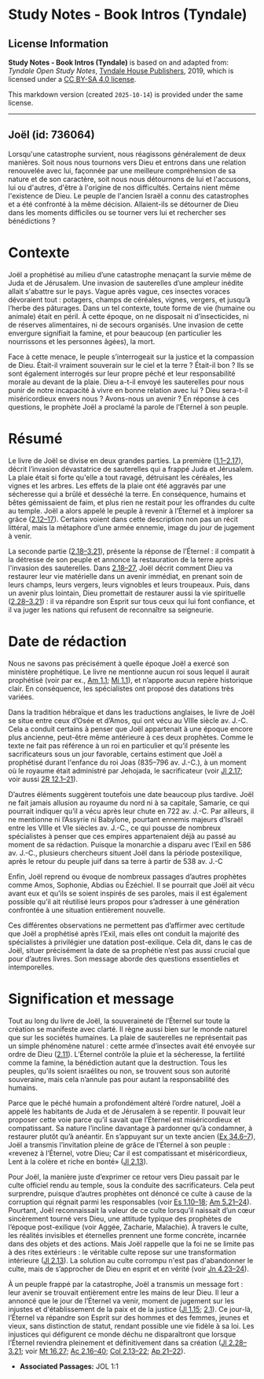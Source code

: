 # Study Notes - Book Intros (Tyndale)

## License Information

**Study Notes - Book Intros (Tyndale)** is based on and adapted from: _Tyndale Open Study Notes_, [Tyndale House Publishers](https://tyndaleopenresources.com/), 2019, which is licensed under a [CC BY-SA 4.0 license](https://creativecommons.org/licenses/by-sa/4.0/legalcode.en).

This markdown version (created `2025-10-14`) is provided under the same license.



--------------------------------

## Joël (id: 736064)

Lorsqu'une catastrophe survient, nous réagissons généralement de deux manières. Soit nous nous tournons vers Dieu et entrons dans une relation renouvelée avec lui, façonnée par une meilleure compréhension de sa nature et de son caractère, soit nous nous détournons de lui et l'accusons, lui ou d'autres, d'être à l'origine de nos difficultés. Certains nient même l'existence de Dieu. Le peuple de l'ancien Israël a connu des catastrophes et a été confronté à la même décision. Allaient\-ils se détourner de Dieu dans les moments difficiles ou se tourner vers lui et rechercher ses bénédictions ?

Contexte
========

Joël a prophétisé au milieu d’une catastrophe menaçant la survie même de Juda et de Jérusalem. Une invasion de sauterelles d’une ampleur inédite allait s'abattre sur le pays. Vague après vague, ces insectes voraces dévoraient tout : potagers, champs de céréales, vignes, vergers, et jusqu’à l’herbe des pâturages. Dans un tel contexte, toute forme de vie (humaine ou animale) était en péril. À cette époque, on ne disposait ni d’insecticides, ni de réserves alimentaires, ni de secours organisés. Une invasion de cette envergure signifiait la famine, et pour beaucoup (en particulier les nourrissons et les personnes âgées), la mort.

Face à cette menace, le peuple s’interrogeait sur la justice et la compassion de Dieu. Était\-il vraiment souverain sur le ciel et la terre ? Était\-il bon ? Ils se sont également interrogés sur leur propre péché et leur responsabilité morale au devant de la plaie. Dieu a\-t\-il envoyé les sauterelles pour nous punir de notre incapacité à vivre en bonne relation avec lui ? Dieu sera\-t\-il miséricordieux envers nous ? Avons\-nous un avenir ? En réponse à ces questions, le prophète Joël a proclamé la parole de l’Éternel à son peuple.

Résumé
======

Le livre de Joël se divise en deux grandes parties. La première ([1\.1–2\.17](https://ref.ly/Joel1:1-Joel2:17)), décrit l’invasion dévastatrice de sauterelles qui a frappé Juda et Jérusalem. La plaie était si forte qu'elle a tout ravagé, détruisant les céréales, les vignes et les arbres. Les effets de la plaie ont été aggravés par une sécheresse qui a brûlé et desséché la terre. En conséquence, humains et bêtes gémissaient de faim, et plus rien ne restait pour les offrandes du culte au temple. Joël a alors appelé le peuple à revenir à l’Éternel et à implorer sa grâce ([2\.12–17](https://ref.ly/Joel2:12-Joel2:17)). Certains voient dans cette description non pas un récit littéral, mais la métaphore d’une armée ennemie, image du jour de jugement à venir.

La seconde partie ([2\.18–3\.21](https://ref.ly/Joel2:18-Joel3:21)), présente la réponse de l’Éternel : il compatit à la détresse de son peuple et annonce la restauration de la terre après l'invasion des sauterelles. Dans [2\.18–27](https://ref.ly/Joel2:18-Joel2:27), Joël décrit comment Dieu va restaurer leur vie matérielle dans un avenir immédiat, en prenant soin de leurs champs, leurs vergers, leurs vignobles et leurs troupeaux. Puis, dans un avenir plus lointain, Dieu promettait de restaurer aussi la vie spirituelle ([2\.28–3\.21](https://ref.ly/Joel2:28-Joel3:21)) : il va répandre son Esprit sur tous ceux qui lui font confiance, et il va juger les nations qui refusent de reconnaître sa seigneurie.

Date de rédaction
=================

Nous ne savons pas précisément à quelle époque Joël a exercé son ministère prophétique. Le livre ne mentionne aucun roi sous lequel il aurait prophétisé (voir par ex., [Am 1\.1](https://ref.ly/Amos1:1); [Mi 1\.1](https://ref.ly/Mic1:1)), et n’apporte aucun repère historique clair. En conséquence, les spécialistes ont proposé des datations très variées.

Dans la tradition hébraïque et dans les traductions anglaises, le livre de Joël se situe entre ceux d’Osée et d’Amos, qui ont vécu au VIIIe siècle av. J.\-C. Cela a conduit certains à penser que Joël appartenait à une époque encore plus ancienne, peut\-être même antérieure à ces deux prophètes. Comme le texte ne fait pas référence à un roi en particulier et qu’il présente les sacrificateurs sous un jour favorable, certains estiment que Joël a prophétisé durant l'enfance du roi Joas (835–796 av. J.\-C.), à un moment où le royaume était administré par Jehojada, le sacrificateur (voir [Jl 2\.17](https://ref.ly/Joel2:17); voir aussi [2R 12\.1–21](https://ref.ly/2Kgs12:1-2Kgs12:21)).

D’autres éléments suggèrent toutefois une date beaucoup plus tardive. Joël ne fait jamais allusion au royaume du nord ni à sa capitale, Samarie, ce qui pourrait indiquer qu’il a vécu après leur chute en 722 av. J.\-C. Par ailleurs, il ne mentionne ni l’Assyrie ni Babylone, pourtant ennemis majeurs d’Israël entre les VIIIe et VIe siècles av. J.\-C., ce qui pousse de nombreux spécialistes à penser que ces empires appartenaient déjà au passé au moment de sa rédaction. Puisque la monarchie a disparu avec l’Exil en 586 av. J.\-C., plusieurs chercheurs situent Joël dans la période postexilique, après le retour du peuple juif dans sa terre à partir de 538 av. J.\-C

Enfin, Joël reprend ou évoque de nombreux passages d’autres prophètes comme Amos, Sophonie, Abdias ou Ézéchiel. Il se pourrait que Joël ait vécu avant eux et qu’ils se soient inspirés de ses paroles, mais il est également possible qu’il ait réutilisé leurs propos pour s’adresser à une génération confrontée à une situation entièrement nouvelle.

Ces différentes observations ne permettent pas d’affirmer avec certitude que Joël a prophétisé après l’Exil, mais elles ont conduit la majorité des spécialistes à privilégier une datation post\-exilique. Cela dit, dans le cas de Joël, situer précisément la date de sa prophétie n’est pas aussi crucial que pour d’autres livres. Son message aborde des questions essentielles et intemporelles.

Signification et message
========================

Tout au long du livre de Joël, la souveraineté de l’Éternel sur toute la création se manifeste avec clarté. Il règne aussi bien sur le monde naturel que sur les sociétés humaines. La plaie de sauterelles ne représentait pas un simple phénomène naturel : cette armée d’insectes avait été envoyée sur ordre de Dieu ([2\.11](https://ref.ly/Joel2:11)). L’Éternel contrôle la pluie et la sécheresse, la fertilité comme la famine, la bénédiction autant que la destruction. Tous les peuples, qu’ils soient israélites ou non, se trouvent sous son autorité souveraine, mais cela n’annule pas pour autant la responsabilité des humains.

Parce que le péché humain a profondément altéré l’ordre naturel, Joël a appelé les habitants de Juda et de Jérusalem à se repentir. Il pouvait leur proposer cette voie parce qu’il savait que l’Éternel est miséricordieux et compatissant. Sa nature l’incline davantage à pardonner qu’à condamner, à restaurer plutôt qu’à anéantir. En s’appuyant sur un texte ancien ([Ex 34\.6–7](https://ref.ly/Exod34:6-Exod34:7)), Joël a transmis l’invitation pleine de grâce de l’Éternel à son peuple : «revenez à l’Éternel, votre Dieu; Car il est compatissant et miséricordieux, Lent à la colère et riche en bonté» ([Jl 2\.13](https://ref.ly/Joel2:13)).

Pour Joël, la manière juste d’exprimer ce retour vers Dieu passait par le culte officiel rendu au temple, sous la conduite des sacrificateurs. Cela peut surprendre, puisque d’autres prophètes ont dénoncé ce culte à cause de la corruption qui régnait parmi les responsables (voir [Es 1\.10–18](https://ref.ly/Isa1:10-Isa1:18); [Am 5\.21–24](https://ref.ly/Amos5:21-Amos5:24)). Pourtant, Joël reconnaissait la valeur de ce culte lorsqu’il naissait d’un cœur sincèrement tourné vers Dieu, une attitude typique des prophètes de l’époque post\-exilique (voir Aggée, Zacharie, Malachie). À travers le culte, les réalités invisibles et éternelles prennent une forme concrète, incarnée dans des objets et des actions. Mais Joël rappelle que la foi ne se limite pas à des rites extérieurs : le véritable culte repose sur une transformation intérieure ([Jl 2\.13](https://ref.ly/Joel2:13)). La solution au culte corrompu n'est pas d'abandonner le culte, mais de s’approcher de Dieu en esprit et en vérité (voir [Jn 4\.23–24](https://ref.ly/John4:23-John4:24)).

À un peuple frappé par la catastrophe, Joël a transmis un message fort : leur avenir se trouvait entièrement entre les mains de leur Dieu. Il leur a annoncé que le jour de l’Éternel va venir, moment de jugement sur les injustes et d'établissement de la paix et de la justice ([Jl 1\.15](https://ref.ly/Joel1:15); [2\.1](https://ref.ly/Joel2:1)). Ce jour\-là, l’Éternel va répandre son Esprit sur des hommes et des femmes, jeunes et vieux, sans distinction de statut, rendant possible une vie fidèle à sa loi. Les injustices qui défigurent ce monde déchu ne disparaîtront que lorsque l’Éternel reviendra pleinement et définitivement dans sa création ([Jl 2\.28–3\.21](https://ref.ly/Joel2:28-Joel3:21); voir [Mt 16\.27](https://ref.ly/Matt16:27); [Ac 2\.16–40](https://ref.ly/Acts2:16-Acts2:40); [Col 2\.13–22](https://ref.ly/Col2:13-Col2:22); [Ap 21–22](https://ref.ly/Rev21:1-Rev22:21)).

* **Associated Passages:** JOL 1:1

